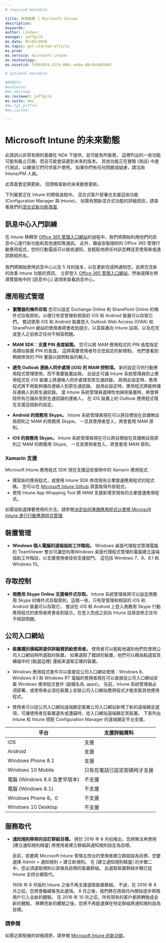```yaml
---
# required metadata

title: 未來動態 | Microsoft Intune
description:
keywords:
author: Lindavr
manager: jeffgilb
ms.date: 05/03/2016
ms.topic: get-started-article
ms.prod:
ms.service: microsoft-intune
ms.technology:
ms.assetid: f49650f4-31fa-406c-a4da-d8c9a4a8384d

# optional metadata

#ROBOTS:
#audience:
#ms.devlang:
ms.reviewer: jeffgilb
ms.suite: ems
#ms.tgt_pltfrm:
#ms.custom:

---
```


# Microsoft Intune 的未來動態
此資訊以非常有限的基礎在 NDA 下提供，並可能有所變更。 這裡列出的一些功能可能有截止日期，而且可能會延遲到未來的版本。 其他功能正在實驗 (測試) 中進行測試，以確保它們可供客戶使用。 如果你們有任何問題或疑慮，請洽詢 Intune/PM 人員。

此頁面會定期更新。 回頭檢查新的未來動態更新。

下列變更正在 Intune 的開發過程中。 混合式客戶部署也支援這些功能 (Configuration Manager 與 Intune)。 如需有關新混合式功能的詳細資訊，請查看我們的[混合式新功能頁面](https://technet.microsoft.com/en-US/library/mt718155(TechNet.10).aspx).

## 訊息中心入門訓練
在 Intune 移轉至 [Office 365 管理入口網站](https://portal.office.com/)的過程中，我們將開始利用他們的訊息中心進行新功能和其他通知等通訊。  此外，藉由安裝隨附的 Office 365 管理行動應用程式，您的行動電話可以接收通知，並輕鬆地將任何訊息轉送至使用者或通訊群組別名。<br>  
我們將開始使用訊息中心以及 5 月的版本，以在更新完成時通知您，並將包含新的改善 Intune 功能的資訊。  立即登入 [Office 365 管理入口網站](https://portal.office.com/)，然後選擇左側導覽窗格中的 [訊息中心] 選項來查看訊息中心。
<!---TFS 1242782--->


## 應用程式管理
- **瀏覽器的條件存取** 您可以設定 Exchange Online 和 SharePoint Online 的條件式存取原則，以便只有受管理和相容的 iOS 和 Android 裝置可以存取它們。 嘗試使用 iOS 和 Android 裝置登入 Outlook Web Access (OWA) 和 SharePoint 網站的使用者將會收到提示，以其裝置向 Intune 註冊，以及在完成登入之前修正任何不相容問題。
<!---TFS 1175844--->

- **MAM SDK︰支援 PIN 長度組態。** 您可以將 MAM 應用程式的 PIN 長度指定為類似裝置 PIN 的長度。 這將需要使用者符合您設定的新限制。 他們會看到稍微修改的 PIN 畫面以說明較長的輸入。
<!--- TFS 1104753--->

- **避免 Outlook 連絡人同步處理 (iOS) 的 MAM 控制項。** 新的設定可供行動應用程式管理使用，而不需要裝置註冊。 此設定可讓 Intune 系統管理員防止應用程式在 iOS 裝置上將連絡人同步處理至原生通訊錄。 啟用此設定時，應用程式將不再能夠儲存連絡人到原生通訊錄。 啟用此設定時，應用程式將能夠儲存連絡人到原生通訊錄。 當 Intune 系統管理員選擇性地抹除裝置時，將會移除所有已儲存至原生通訊錄的連絡人。 在 iOS 裝置上的 Outlook 應用程式現在支援這個新的設定。
<!---TFS item 1276166--->

- **Android 的商務用 Skype。** Intune 系統管理員現在可以將目標放在具備無註冊原則之 MAM 的商務用 Skype。  一旦其使用者登入，將會套用 MAM 原則。
<!--- TFS item 1248444 --->

- **iOS 的商務用 Skype。** Intune 系統管理員現在可以將目標放在具備無註冊原則之 MAM 的商務用 Skype。  一旦其使用者登入，將會套用 MAM 原則。
<!--- TFS item 1248443 --->

### Xamarin 支援
Microsoft Intune 應用程式 SDK 現在支援這些案例中的 Xamarin 應用程式︰

- 撰寫新的應用程式，或使用 Intune SDK 修改現有企業營運應用程式的程式碼。 您可以在 [Microsoft Intune Github](https://github.com/msintuneappsdk) 頁面取得外掛程式。
- 使用 Intune App Wrapping Tool 將 MAM 支援新增至現有的企業營運應用程式。

如需協助選擇要使用的方法，請參閱[決定如何準備應用程式以使用 Microsoft Intune 進行行動應用程式管理](https://docs.microsoft.com/en-us/intune/deploy-use/decide-how-to-prepare-apps-for-mobile-application-management-with-microsoft-intune).
<!--- TFS 1061478 & TFS 1152340--->


## 裝置管理
- **Windows 個人電腦的遠端協助工作階段。** Windows 桌面代理程式管理電腦的 TeamViewer 整合可讓您利用Windows 桌面代理程式管理的電腦建立遠端協助工作階段，以支援使用者技術支援部門。 這包括 Windows 7、8、8.1 和 Windows 10。
<!--- TFS 1284856--->


<!--- TFS item 1274326 --->

## 存取控制
* **商務用 Skype Online 支援條件式存取。** Intune 系統管理員將可以設定商務用 Skype 的條件式存取原則，這樣一來，只有受管理和相容的 iOS 和 Android 裝置可以存取它。 嘗試在 iOS 和 Android 上登入商務用 Skype 行動應用程式的使用者將會收到提示，在登入完成之前向 Intune 註冊並修正任何不相容問題。
<!---TFS item 1254499--->

## 公司入口網站
* **裝置識別橫幅將提供詳細資訊給使用者。** 使用者可以輕鬆地識別他們在使用公司入口網站時所選取的裝置。 如果選取了錯誤的裝置，他們可以藉由點選首頁橫幅中的 [點選這裡] 連結來選取正確的裝置。
<!--- TFS 1231157--->

* Windows 應用程式套件可以直接從公司入口網站使用︰Windows 8、Windows 8.1 和 Windows RT 電腦的使用者現在可以直接從公司入口網站安裝 Windows 應用程式套件 (副檔名為 .appx)。 先前，Intune 系統管理員必須部署，或使用者必須在裝置上安裝公司入口網站應用程式才能安裝其他應用程式。
<!--- TFS item 1082481 --->

* 使用者可以從公司入口網站遠端鎖定裝置公司入口網站新增了新的遠端鎖定選項，可讓使用者在裝置遺失或遭竊時，從入口網站遠端鎖定其裝置。 下表列出 Intune 和 Intune 搭配 Configuration Manager 的遠端鎖定平台支援。
<!--- TFS item 1195661 --->

|平台  |支援詳細資料|
|---------|---------|
|iOS | 支援|
|Android | 支援|
|Windows Phone 8.1 | 支援|
|Windows 10 Mobile | 只有在電話已設定密碼時才支援|
|電腦 (Windows 8.0 及更早版本) | 不支援|
|電腦 (Windows 8.1) | 不支援|
|Windows Phone 8。0 | 不支援|
|Windows 10 Desktop | 不支援|

## 服務取代
* **通知規則移除的自訂群組目標。** 將於 2016 年 6 月初推出，您將無法再使用 [建立通知規則精靈] 將使用者建立群組與通知規則設定為目標。

    目前，若要將 Microsoft Intune 管理主控台的使用者建立群組設為目標，您要選擇 Admin > 通知規則 > 建立新規則。 在 [建立通知規則精靈] 的步驟二中，您必須選取規則以其做為目標的裝置群組。 此選取裝置群組步驟已從 Intune 主控台被取代。

    1606 年 6 月版的 Intune 之後不再支援選取裝置群組。 不過，在 2016 年 8 月之前，您將會繼續看見此選項。 8 月之後，我們將在兩個月內開始逐步將租用戶引入全新的體驗。 在 2016 年 10 月之前，所有現有的客戶都將轉換成全新的體驗。 移轉至新的體驗之後，您將不再能選擇在特定群組將通知規則設為目標。
<!---   TFS 1278864--->







### 請參閱
如需近期發展的詳細資廖，請參閱 [Microsoft Intune 的新功能](whats-new-in-microsoft-intune.md)。


<!--HONumber=May16_HO1-->


